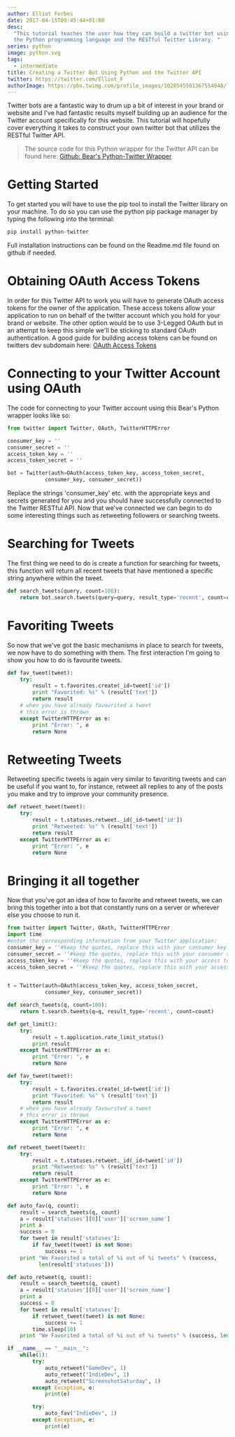```yaml
---
author: Elliot Forbes
date: 2017-04-15T09:45:44+01:00
desc:
  "This tutorial teaches the user how they can build a twitter bot using both
  the Python programming language and the RESTful Twitter Library. "
series: python
image: python.svg
tags:
  - intermediate
title: Creating a Twitter Bot Using Python and the Twitter API
twitter: https://twitter.com/Elliot_F
authorImage: https://pbs.twimg.com/profile_images/1028545501367554048/lzr43cQv_400x400.jpg
---
```


Twitter bots are a fantastic way to drum up a bit of interest in your brand or
website and I've had fantastic results myself building up an audience for the
Twitter account specifically for this website. This tutorial will hopefully
cover everything it takes to construct your own twitter bot that utilizes the
RESTful Twitter API.

> The source code for this Python wrapper for the Twitter API can be found here:
> <a href="https://github.com/bear/python-twitter">Github: Bear's Python-Twitter
> Wrapper</a>

# Getting Started

<p>To get started you will have to use the pip tool to install the Twitter library on your machine. To do so you can use the python pip package manager by typing the following into the terminal:</p>

```c
pip install python-twitter
```

<p>Full installation instructions can be found on the Readme.md file found on github if needed.</p>

# Obtaining OAuth Access Tokens

<p>In order for this Twitter API to work you will have to generate OAuth access tokens for the owner of the application. These access tokens allow your application to run on behalf of the twitter account which you hold for your brand or website. The other option would be to use 3-Legged OAuth but in an attempt to keep this simple we'll be sticking to standard OAuth authentication. A good guide for building access tokens can be found on twitters dev subdomain here: <a href="https://dev.twitter.com/oauth/overview/application-owner-access-tokens">OAuth Access Tokens</a></p>

# Connecting to your Twitter Account using OAuth

<p>The code for connecting to your Twitter account using this Bear's Python wrapper looks like so:</p>

```py
from twitter import Twitter, OAuth, TwitterHTTPError

consumer_key = ''
consumer_secret = ''
access_token_key = ''
access_token_secret = ''

bot = Twitter(auth=OAuth(access_token_key, access_token_secret,
            consumer_key, consumer_secret))
```

<p>Replace the strings 'consumer_key' etc. with the appropriate keys and secrets generated for you and you should have successfully connected to the Twitter RESTful API. Now that we've connected we can begin to do some interesting things such as retweeting followers or searching tweets.</p>

# Searching for Tweets

<p>The first thing we need to do is create a function for searching for tweets, this function will return all recent tweets that have mentioned a specific string anywhere within the tweet.</p>

```py
def search_tweets(query, count=100):
    return bot.search.tweets(query=query, result_type='recent', count=count)
```

# Favoriting Tweets

<p>So now that we've got the basic mechanisms in place to search for tweets, we now have to do something with them. The first interaction I'm going to show you how to do is favourite tweets.</p>

```py
def fav_tweet(tweet):
    try:
        result = t.favorites.create(_id=tweet['id'])
        print "Favorited: %s" % (result['text'])
        return result
    # when you have already favourited a tweet
    # this error is thrown
    except TwitterHTTPError as e:
        print "Error: ", e
        return None
```

# Retweeting Tweets

<p>Retweeting specific tweets is again very similar to favoriting tweets and can be useful if you want to, for instance, retweet all replies to any of the posts you make and try to improve your community presence. </p>

```py
def retweet_tweet(tweet):
    try:
        result = t.statuses.retweet._id(_id=tweet['id'])
        print "Retweeted: %s" % (result['text'])
        return result
    except TwitterHTTPError as e:
        print "Error: ", e
        return None
```

# Bringing it all together

<p>Now that you've got an idea of how to favorite and retweet tweets, we can bring this together into a bot that constantly runs on a server or wherever else you choose to run it.</p>

```py
from twitter import Twitter, OAuth, TwitterHTTPError
import time
#enter the corresponding information from your Twitter application:
consumer_key = ''#keep the quotes, replace this with your consumer key
consumer_secret = ''#keep the quotes, replace this with your consumer secret key
access_token_key = ''#keep the quotes, replace this with your access token
access_token_secret = ''#keep the quotes, replace this with your access token secret


t = Twitter(auth=OAuth(access_token_key, access_token_secret,
            consumer_key, consumer_secret))

def search_tweets(q, count=100):
    return t.search.tweets(q=q, result_type='recent', count=count)

def get_limit():
    try:
        result = t.application.rate_limit_status()
        print result
    except TwitterHTTPError as e:
        print "Error: ", e
        return None

def fav_tweet(tweet):
    try:
        result = t.favorites.create(_id=tweet['id'])
        print "Favorited: %s" % (result['text'])
        return result
    # when you have already favourited a tweet
    # this error is thrown
    except TwitterHTTPError as e:
        print "Error: ", e
        return None

def retweet_tweet(tweet):
    try:
        result = t.statuses.retweet._id(_id=tweet['id'])
        print "Retweeted: %s" % (result['text'])
        return result
    except TwitterHTTPError as e:
        print "Error: ", e
        return None

def auto_fav(q, count):
    result = search_tweets(q, count)
    a = result['statuses'][0]['user']['screen_name']
    print a
    success = 0
    for tweet in result['statuses']:
        if fav_tweet(tweet) is not None:
            success += 1
    print "We Favorited a total of %i out of %i tweets" % (success,
          len(result['statuses']))

def auto_retweet(q, count):
    result = search_tweets(q, count)
    a = result['statuses'][0]['user']['screen_name']
    print a
    success = 0
    for tweet in result['statuses']:
        if retweet_tweet(tweet) is not None:
            success += 1
        time.sleep(10)
    print "We Favorited a total of %i out of %i tweets" % (success, len(result['statuses']))

if __name__ == "__main__":
    while(1):
        try:
            auto_retweet("GameDev", 1)
            auto_retweet("IndieDev", 1)
            auto_retweet("ScreenshotSaturday", 1)
        except Exception, e:
            print(e)

        try:
            auto_fav("IndieDev", 1)
        except Exception, e:
            print(e)
```
